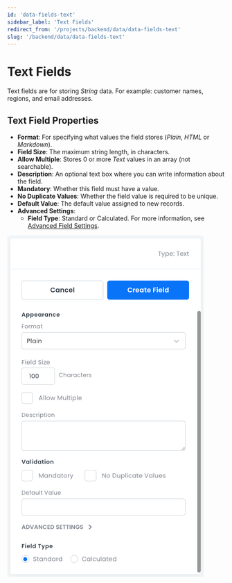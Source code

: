 ```yaml
---
id: 'data-fields-text'
sidebar_label: 'Text Fields'
redirect_from: '/projects/backend/data/data-fields-text'
slug: '/backend/data/data-fields-text'
---
```

# Text Fields

Text fields are for storing _String_ data. For example: customer names, regions, and email addresses.

## Text Field Properties

- **Format**: For specifying what values the field stores (_Plain_, _HTML_ or _Markdown_).
- **Field Size**: The maximum string length, in characters.
- **Allow Multiple**: Stores 0 or more _Text_ values in an array (not searchable).
- **Description**: An optional text box where you can write information about the field.
- **Mandatory**: Whether this field must have a value.
- **No Duplicate Values**: Whether the field value is required to be unique.
- **Default Value**: The default value assigned to new records.
- **Advanced Settings**:
  - **Field Type**: Standard or Calculated. For more information, see [Advanced Field Settings](data-fields-advanced-settings.md).


![Text field properties pane](_images/ui_fieldproperties_text.png)
